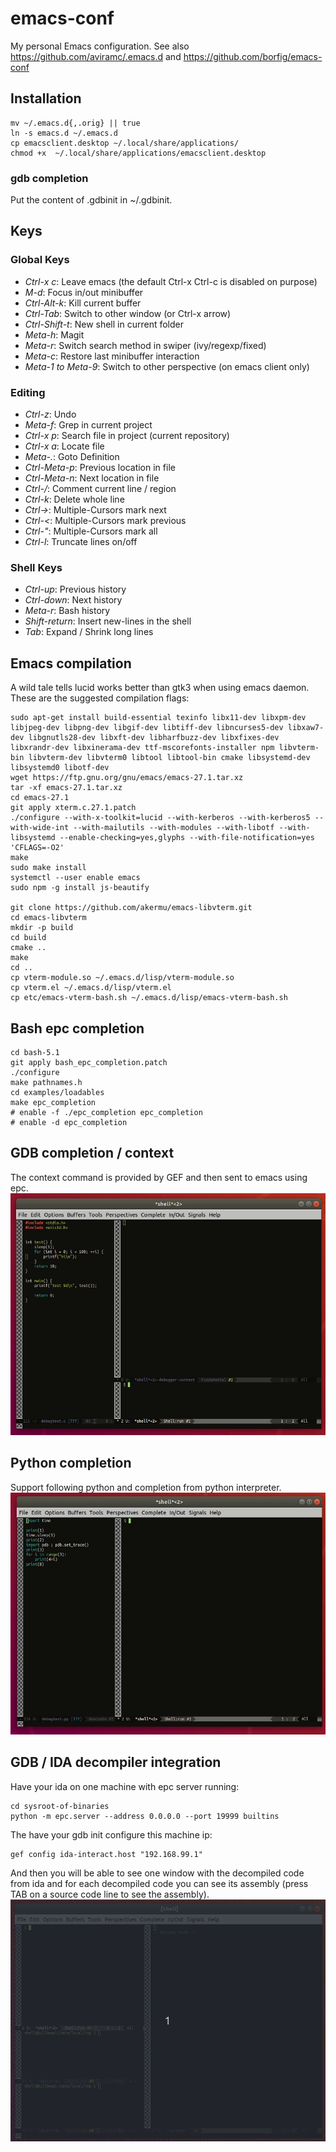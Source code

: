 # emacs-conf
My personal Emacs configuration.
See also https://github.com/aviramc/.emacs.d and https://github.com/borfig/emacs-conf
## Installation
```shell
mv ~/.emacs.d{,.orig} || true
ln -s emacs.d ~/.emacs.d
cp emacsclient.desktop ~/.local/share/applications/
chmod +x  ~/.local/share/applications/emacsclient.desktop
```
### gdb completion
Put the content of .gdbinit in ~/.gdbinit.
## Keys
### Global Keys
- *Ctrl-x c*: Leave emacs (the default Ctrl-x Ctrl-c is disabled on purpose)
- *M-d*: Focus in/out minibuffer
- *Ctrl-Alt-k*: Kill current buffer
- *Ctrl-Tab*: Switch to other window (or Ctrl-x arrow)
- *Ctrl-Shift-t*: New shell in current folder
- *Meta-h*: Magit
- *Meta-r*: Switch search method in swiper (ivy/regexp/fixed)
- *Meta-c*: Restore last minibuffer interaction
- *Meta-1 to Meta-9*: Switch to other perspective (on emacs client only)
### Editing
- *Ctrl-z*: Undo
- *Meta-f*: Grep in current project
- *Ctrl-x p*: Search file in project (current repository)
- *Ctrl-x a*: Locate file
- *Meta-.*: Goto Definition
- *Ctrl-Meta-p*: Previous location in file
- *Ctrl-Meta-n*: Next location in file
- *Ctrl-/*: Comment current line / region
- *Ctrl-k*: Delete whole line
- *Ctrl->*: Multiple-Cursors mark next
- *Ctrl-<*: Multiple-Cursors mark previous
- *Ctrl-"*: Multiple-Cursors mark all
- *Ctrl-l*: Truncate lines on/off
### Shell Keys
- *Ctrl-up*: Previous history
- *Ctrl-down*: Next history
- *Meta-r*: Bash history
- *Shift-return*: Insert new-lines in the shell
- *Tab*: Expand / Shrink long lines
## Emacs compilation
A wild tale tells lucid works better than gtk3 when using emacs daemon. These are the suggested compilation flags:
```
sudo apt-get install build-essential texinfo libx11-dev libxpm-dev libjpeg-dev libpng-dev libgif-dev libtiff-dev libncurses5-dev libxaw7-dev libgnutls28-dev libxft-dev libharfbuzz-dev libxfixes-dev libxrandr-dev libxinerama-dev ttf-mscorefonts-installer npm libvterm-bin libvterm-dev libvterm0 libtool libtool-bin cmake libsystemd-dev libsystemd0 libotf-dev
wget https://ftp.gnu.org/gnu/emacs/emacs-27.1.tar.xz
tar -xf emacs-27.1.tar.xz
cd emacs-27.1
git apply xterm.c.27.1.patch
./configure --with-x-toolkit=lucid --with-kerberos --with-kerberos5 --with-wide-int --with-mailutils --with-modules --with-libotf --with-libsystemd --enable-checking=yes,glyphs --with-file-notification=yes 'CFLAGS=-O2'
make
sudo make install
systemctl --user enable emacs
sudo npm -g install js-beautify

git clone https://github.com/akermu/emacs-libvterm.git
cd emacs-libvterm
mkdir -p build
cd build
cmake ..
make
cd ..
cp vterm-module.so ~/.emacs.d/lisp/vterm-module.so
cp vterm.el ~/.emacs.d/lisp/vterm.el
cp etc/emacs-vterm-bash.sh ~/.emacs.d/lisp/emacs-vterm-bash.sh
```
## Bash epc completion
```
cd bash-5.1
git apply bash_epc_completion.patch
./configure
make pathnames.h
cd examples/loadables
make epc_completion
# enable -f ./epc_completion epc_completion
# enable -d epc_completion
```

## GDB completion / context
The context command is provided by GEF and then sent to emacs using epc.
![](gdb.gif)
## Python completion
Support following python and completion from python interpreter.
![](python.gif)
## GDB / IDA decompiler integration
Have your ida on one machine with epc server running:
```
cd sysroot-of-binaries
python -m epc.server --address 0.0.0.0 --port 19999 builtins
```
The have your gdb init configure this machine ip:
```
gef config ida-interact.host "192.168.99.1"
```
And then you will be able to see one window with the decompiled code from ida and for each decompiled code you can see its assembly (press TAB on a source code line to see the assembly).
![](ida-source.gif)
